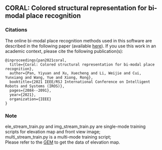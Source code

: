 ## CORAL: Colored structural representation for bi-modal place recognition

### Citations
The online bi-modal place recognition methods used in this software are described in the following paper (available [here](https://arxiv.org/abs/2011.10934)). If you use this work in an academic context, please cite the following publication(s):  
```
@inproceedings{pan2021coral,
  title={Coral: Colored structural representation for bi-modal place recognition},
  author={Pan, Yiyuan and Xu, Xuecheng and Li, Weijie and Cui, Yunxiang and Wang, Yue and Xiong, Rong},
  booktitle={2021 IEEE/RSJ International Conference on Intelligent Robots and Systems (IROS)},
  pages={2084--2091},
  year={2021},
  organization={IEEE}
}
```
### Note
ele_stream_train.py and img_stream_train.py are single-mode training scripts for elevation map and front view image;  
multi_stream_train.py is a multi-mode training script;  
Please refer to the [GEM](https://github.com/ZJU-Robotics-Lab/GEM) to get the data of elevation map.
